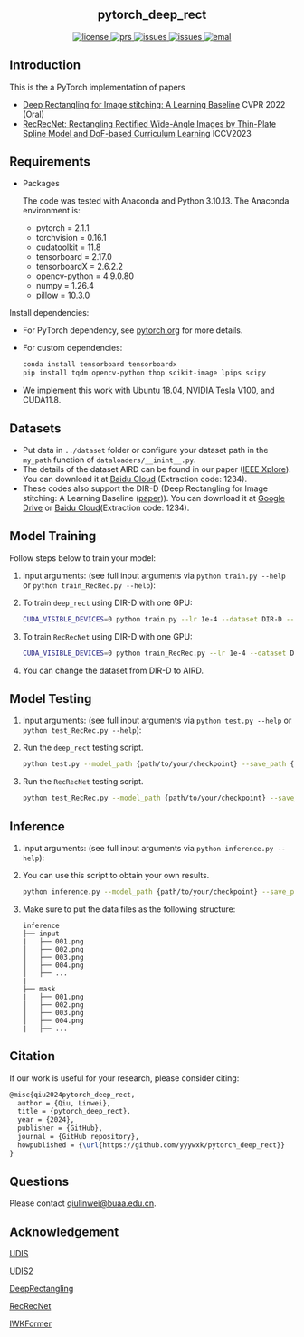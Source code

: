 <h2 align="center">pytorch_deep_rect</h2>
<p align="center">
    <!-- <a href="https://github.com/yyywxk/pytorch_deep_rect/blob/main/LICENSE">
        <img alt="license" src="https://img.shields.io/badge/LICENSE-Apache%202.0-blue">
    </a> -->
    <a href="https://github.com/yyywxk/pytorch_deep_rect/blob/main/LICENSE">
        <img alt="license" src="https://img.shields.io/github/license/yyywxk/pytorch_deep_rect">
    </a>
    <a href="https://github.com/yyywxk/pytorch_deep_rect/pulls">
        <img alt="prs" src="https://img.shields.io/github/issues-pr/yyywxk/pytorch_deep_rect">
    </a>
    <a href="https://github.com/yyywxk/pytorch_deep_rect/issues">
        <img alt="issues" src="https://img.shields.io/github/issues/yyywxk/pytorch_deep_rect?color=pink">
    </a>
    <a href="https://github.com/yyywxk/pytorch_deep_rect">
        <img alt="issues" src="https://img.shields.io/github/stars/yyywxk/pytorch_deep_rect">
    </a>
    <a href="mailto: qiulinwei@buaa.edu.cn">
        <img alt="emal" src="https://img.shields.io/badge/contact_me-email-yellow">
    </a>
</p>

## Introduction

This is the a PyTorch implementation of papers

- [Deep Rectangling for Image stitching: A Learning Baseline](https://arxiv.org/abs/2203.03831) CVPR 2022 (Oral)
- [RecRecNet: Rectangling Rectified Wide-Angle Images by Thin-Plate Spline Model and DoF-based Curriculum Learning](https://arxiv.org/abs/2301.01661) ICCV2023

## Requirements

- Packages
  
  The code was tested with Anaconda and Python 3.10.13. The Anaconda environment is:
  
  - pytorch = 2.1.1
  - torchvision = 0.16.1
  - cudatoolkit = 11.8
  - tensorboard = 2.17.0
  - tensorboardX = 2.6.2.2
  - opencv-python = 4.9.0.80
  - numpy = 1.26.4
  - pillow = 10.3.0

Install dependencies:

- For PyTorch dependency, see [pytorch.org](https://pytorch.org/) for more details.
- For custom dependencies:
  
  ```bash
  conda install tensorboard tensorboardx
  pip install tqdm opencv-python thop scikit-image lpips scipy
  ```
- We implement this work with Ubuntu 18.04, NVIDIA Tesla V100, and CUDA11.8.

## Datasets

- Put data in `../dataset` folder or  configure your dataset path in the `my_path` function of  `dataloaders/__inint__.py`.
- The details of the dataset AIRD can be found in our paper ([IEEE Xplore](https://ieeexplore.ieee.org/document/10632108)). You can download it at [Baidu Cloud](https://pan.baidu.com/s/1oklVqzmjfluqJdwq1R_xlw?pwd=1234) (Extraction code: 1234).
- These codes also support the DIR-D (Deep Rectangling for Image stitching: A Learning Baseline ([paper](https://arxiv.org/abs/2203.03831))). You can download it at [Google Drive](https://drive.google.com/file/d/1KR5DtekPJin3bmQPlTGP4wbM1zFR80ak/view?usp=sharing) or [Baidu Cloud](https://pan.baidu.com/s/1aNpHwT8JIAfX_0GtsxsWyQ)(Extraction code: 1234).

## Model Training

Follow steps below to train your model:

1. Input arguments: (see full input arguments via `python train.py --help` or `python train_RecRec.py --help`):
2. To train `deep_rect` using DIR-D with one GPU:
   
   ```bash
   CUDA_VISIBLE_DEVICES=0 python train.py --lr 1e-4 --dataset DIR-D --epochs 70 --batch_size 4 --workers 4 --loss-type 8terms --GRID_W 8 --GRID_H 6
   ```
3. To train `RecRecNet` using DIR-D with one GPU:
   
   ```bash
   CUDA_VISIBLE_DEVICES=0 python train_RecRec.py --lr 1e-4 --dataset DIR-D --epochs 260 --batch_size 4 --workers 4 --GRID_W 8 --GRID_H 6
   ```
4. You can change the dataset from DIR-D  to AIRD.

## Model Testing

1. Input arguments: (see full input arguments via `python test.py --help` or `python test_RecRec.py --help`):
2. Run the  `deep_rect`  testing script.
   
   ```bash
   python test.py --model_path {path/to/your/checkpoint} --save_path {path/to/the/save/result}
   ```
3. Run the  `RecRecNet`  testing script.
   
   ```bash
   python test_RecRec.py --model_path {path/to/your/checkpoint} --save_path {path/to/the/save/result}
   ```

## Inference

1. Input arguments: (see full input arguments via `python inference.py --help`):
2. You can use this script to obtain your own results.
   
   ```bash
   python inference.py --model_path {path/to/your/checkpoint} --save_path {path/to/the/save/result} --input_path {path/to/the/input/data}
   ```
3. Make sure to put the data files as the following structure:
   
   ```
   inference
   ├── input
   |   ├── 001.png
   │   ├── 002.png
   │   ├── 003.png
   │   ├── 004.png
   │   ├── ...
   |
   ├── mask
   |   ├── 001.png
   │   ├── 002.png
   │   ├── 003.png
   │   ├── 004.png
   |   ├── ...
   ```

## Citation

If our work is useful for your research, please consider citing:

```tex
@misc{qiu2024pytorch_deep_rect,
  author = {Qiu, Linwei},
  title = {pytorch_deep_rect},
  year = {2024},
  publisher = {GitHub},
  journal = {GitHub repository},
  howpublished = {\url{https://github.com/yyywxk/pytorch_deep_rect}}
}
```

## Questions

Please contact [qiulinwei@buaa.edu.cn](mailto:qiulinwei@buaa.edu.cn).

## Acknowledgement

[UDIS](https://github.com/nie-lang/UnsupervisedDeepImageStitching)

[UDIS2](https://github.com/nie-lang/UDIS2)

[DeepRectangling](https://github.com/nie-lang/DeepRectangling)

[RecRecNet](https://github.com/KangLiao929/RecRecNet)

[IWKFormer](https://github.com/yyywxk/IWKFormer)

